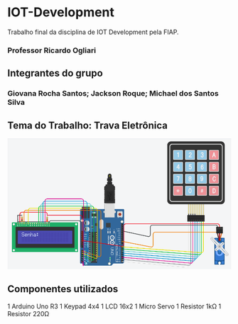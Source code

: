 # IOT-Development
Trabalho final da disciplina de IOT Development pela FIAP.
### Professor Ricardo Ogliari


## Integrantes do grupo
### Giovana Rocha Santos; Jackson Roque; Michael dos Santos Silva

## Tema do Trabalho: Trava Eletrônica
![Projeto TinckerCad](./imgs/project-arduino.png)

## Componentes utilizados
1 Arduino Uno R3
1 Keypad 4x4
1 LCD 16x2
1 Micro Servo
1 Resistor 1kΩ
1 Resistor 220Ω